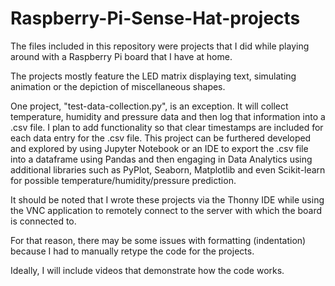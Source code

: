 # Raspberry-Pi-Sense-Hat-projects

The files included in this repository were projects that I did while playing around with a Raspberry Pi board that I have at home. 

The projects mostly feature the LED matrix displaying text, simulating animation or the depiction of miscellaneous shapes. 

One project, "test-data-collection.py", is an exception. It will collect temperature, humidity and pressure data and then log that information into a .csv file. I plan to add functionality so that clear timestamps are included for each data entry for the .csv file. This project can be furthered developed and explored by using Jupyter Notebook or an IDE to export the .csv file into a dataframe using Pandas and then engaging in Data Analytics using additional libraries such as PyPlot, Seaborn, Matplotlib and even Scikit-learn for possible temperature/humidity/pressure prediction.

It should be noted that I wrote these projects via the Thonny IDE while using the VNC application to remotely connect to the server with which the board is connected to. 

For that reason, there may be some issues with formatting (indentation) because I had to manually retype the code for the projects. 

Ideally, I will include videos that demonstrate how the code works. 

